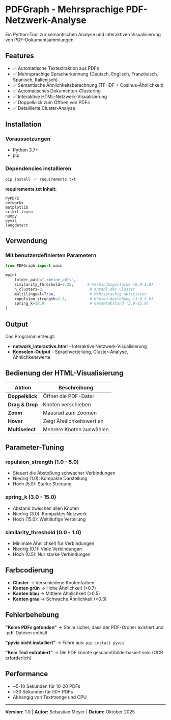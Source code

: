 # PDFGraph - Mehrsprachige PDF-Netzwerk-Analyse

Ein Python-Tool zur semantischen Analyse und interaktiven Visualisierung von PDF-Dokumentsammlungen.

## Features

- ✅ Automatische Textextraktion aus PDFs
- ✅ Mehrsprachige Spracherkennung (Deutsch, Englisch, Französisch, Spanisch, Italienisch)
- ✅ Semantische Ähnlichkeitsberechnung (TF-IDF + Cosinus-Ähnlichkeit)
- ✅ Automatisches Dokumenten-Clustering
- ✅ Interaktive HTML-Netzwerk-Visualisierung
- ✅ Doppelklick zum Öffnen von PDFs
- ✅ Detaillierte Cluster-Analyse

## Installation

### Voraussetzungen
- Python 3.7+
- pip

### Dependencies installieren

```bash
pip install -r requirements.txt
```

**requirements.txt Inhalt:**
```
PyPDF2
networkx
matplotlib
scikit-learn
numpy
pyvis
langdetect
```

## Verwendung


### Mit benutzerdefinierten Parametern

```python
from PDFGraph import main

main(
    folder_path="./meine_pdfs",
    similarity_threshold=0.25,      # Verbindungsstärke (0.0-1.0)
    n_clusters=3,                    # Anzahl der Cluster
    multilingual=True,               # Mehrsprachig aktivieren
    repulsion_strength=2.5,          # Knoten-Abstoßung (1.0-5.0)
    spring_k=10.0                    # Gesamtabstand (3.0-15.0)
)
```

## Output

Das Programm erzeugt:
- **network_interactive.html** - Interaktive Netzwerk-Visualisierung
- **Konsolen-Output** - Sprachverteilung, Cluster-Analyse, Ähnlichkeitswerte

## Bedienung der HTML-Visualisierung

| Aktion | Beschreibung |
|--------|-------------|
| **Doppelklick** | Öffnet die PDF-Datei |
| **Drag & Drop** | Knoten verschieben |
| **Zoom** | Mausrad zum Zoomen |
| **Hover** | Zeigt Ähnlichkeitswert an |
| **Multiselect** | Mehrere Knoten auswählen |

## Parameter-Tuning

### repulsion_strength (1.0 - 5.0)
- Steuert die Abstoßung schwacher Verbindungen
- Niedrig (1.0): Kompakte Darstellung
- Hoch (5.0): Starke Streuung

### spring_k (3.0 - 15.0)
- Abstand zwischen allen Knoten
- Niedrig (3.0): Kompaktes Netzwerk
- Hoch (15.0): Weitläufige Verteilung

### similarity_threshold (0.0 - 1.0)
- Minimale Ähnlichkeit für Verbindungen
- Niedrig (0.1): Viele Verbindungen
- Hoch (0.5): Nur starke Verbindungen

## Farbcodierung

- **Cluster** → Verschiedene Knotenfarben
- **Kanten grün** → Hohe Ähnlichkeit (>0.7)
- **Kanten blau** → Mittlere Ähnlichkeit (>0.5)
- **Kanten grau** → Schwache Ähnlichkeit (>0.3)

## Fehlerbehebung

**"Keine PDFs gefunden"**
→ Stelle sicher, dass der PDF-Ordner existiert und .pdf-Dateien enthält

**"pyvis nicht installiert"**
→ Führe aus: `pip install pyvis`

**"Kein Text extrahiert"**
→ Die PDF könnte gescannt/bilderbasiert sein (OCR erforderlich)

## Performance

- ~5-10 Sekunden für 10-20 PDFs
- ~30 Sekunden für 50+ PDFs
- Abhängig von Textmenge und CPU
---

**Version:** 1.0 | **Autor:** Sebastian Meyer | **Datum:** Oktober 2025
